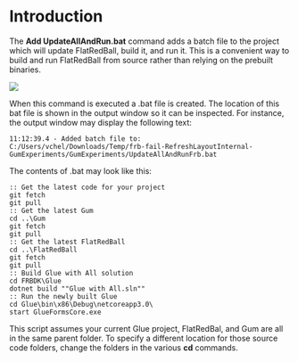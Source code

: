# Introduction

The **Add UpdateAllAndRun.bat** command adds a batch file to the project which will update FlatRedBall, build it, and run it. This is a convenient way to build and run FlatRedBall from source rather than relying on the prebuilt binaries.

![](../../../../../media/2022-04-img_624732ade314c.png)

When this command is executed a .bat file is created. The location of this bat file is shown in the output window so it can be inspected. For instance, the output window may display the following text:

```
11:12:39.4 - Added batch file to:
C:/Users/vchel/Downloads/Temp/frb-fail-RefreshLayoutInternal-GumExperiments/GumExperiments/UpdateAllAndRunFrb.bat
```

The contents of .bat may look like this:

```
:: Get the latest code for your project
git fetch
git pull
:: Get the latest Gum
cd ..\Gum
git fetch
git pull
:: Get the latest FlatRedBall
cd ..\FlatRedBall
git fetch
git pull
:: Build Glue with All solution
cd FRBDK\Glue
dotnet build ""Glue with All.sln""
:: Run the newly built Glue
cd Glue\bin\x86\Debug\netcoreapp3.0\
start GlueFormsCore.exe
```

This script assumes your current Glue project, FlatRedBal, and Gum are all in the same parent folder. To specify a different location for those source code folders, change the folders in the various **cd** commands. &#x20;
